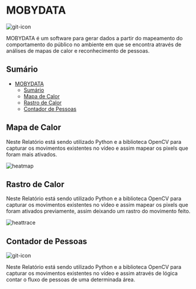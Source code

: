 # MOBYDATA
![git-icon](https://img.icons8.com/clouds/100/000000/crowd.png)

MOBYDATA é um software para gerar dados a partir do mapeamento do comportamento do público no ambiente em que se encontra através de análises de mapas de calor e reconhecimento de pessoas.

## Sumário
- [MOBYDATA](#mobydata)
  - [Sumário](#sum%c3%a1rio)
  - [Mapa de Calor](#mapa-de-calor)
  - [Rastro de Calor](#rastro-de-calor)
  - [Contador de Pessoas](#contador-de-pessoas)

## Mapa de Calor 
<!-- ![git-icon](https://img.icons8.com/clouds/100/000000/heat-map.png) -->

Neste Relatório está sendo utilizado Python e a biblioteca OpenCV para capturar os movimentos existentes no vídeo e assim mapear os pixels que foram 
mais ativados.

![heatmap](heat-map.gif)

## Rastro de Calor 
<!-- ![git-icon](https://img.icons8.com/clouds/100/000000/treasure-map.png) -->

Neste Relatório está sendo utilizado Python e a biblioteca OpenCV para capturar os movimentos existentes no vídeo e assim mapear os pixels que foram ativados previamente, assim deixando um rastro do movimento feito.

![heattrace](heat-trace.gif)

## Contador de Pessoas 
![git-icon](https://img.icons8.com/dusk/64/000000/counter.png)

Neste Relatório está sendo utilizado Python e a biblioteca OpenCV para capturar os movimentos existentes no vídeo e assim através de lógica contar o fluxo de pessoas de uma determinada área.